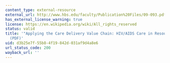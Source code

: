 ```yaml
---
content_type: external-resource
external_url: http://www.hbs.edu/faculty/Publication%20Files/09-093.pdf
has_external_license_warning: true
license: https://en.wikipedia.org/wiki/All_rights_reserved
status: valid
title: '"Applying the Care Delivery Value Chain: HIV/AIDS Care in Resource Poor Settings."
  (PDF)'
uid: d3b25e7f-55b8-4f19-842d-031af9d4a8e6
url_status_code: 200
wayback_url: ''
---
```

